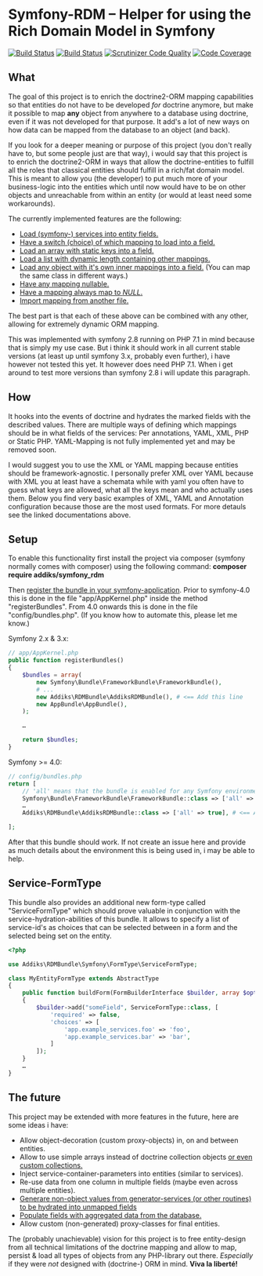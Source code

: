 Symfony-RDM – Helper for using the Rich Domain Model in Symfony
===================================

[![Build Status](https://travis-ci.org/addiks/symfony_rdm.svg?branch=master)](https://travis-ci.org/addiks/symfony_rdm)
[![Build Status](https://scrutinizer-ci.com/g/addiks/symfony_rdm/badges/build.png?b=master)](https://scrutinizer-ci.com/g/addiks/symfony_rdm/build-status/master)
[![Scrutinizer Code Quality](https://scrutinizer-ci.com/g/addiks/symfony_rdm/badges/quality-score.png?b=master)](https://scrutinizer-ci.com/g/addiks/symfony_rdm/?branch=master)
[![Code Coverage](https://scrutinizer-ci.com/g/addiks/symfony_rdm/badges/coverage.png?b=master)](https://scrutinizer-ci.com/g/addiks/symfony_rdm/?branch=master)

## What

The goal of this project is to enrich the doctrine2-ORM mapping capabilities so that entities do not have to be
developed *for* doctrine anymore, but make it possible to map **any** object from anywhere to a database using doctrine,
even if it was not developed for that purpose. It add's a lot of new ways on how data can be mapped from the database to
an object (and back).

If you look for a deeper meaning or purpose of this project (you don't really have to, but some people just are that
way), i would say that this project is to enrich the doctrine2-ORM in ways that allow the doctrine-entities to fulfill
all the roles that classical entities should fulfill in a rich/fat domain model. This is meant to allow you (the
developer) to put much more of your business-logic into the entities which until now would have to be on other objects
and unreachable from within an entity (or would at least need some workarounds).

The currently implemented features are the following:
 - [Load (symfony-) services into entity fields.](Resources/doc/service_mapping.md)
 - [Have a switch (choice) of which mapping to load into a field.](Resources/doc/choice_mapping.md)
 - [Load an array with static keys into a field.](Resources/doc/array_mapping.md)
 - [Load a list with dynamic length containing other mappings.](Resources/doc/list_mapping.md)
 - [Load any object with it's own inner mappings into a field.](Resources/doc/object_mapping.md) (You can map the same class in different ways.)
 - [Have any mapping nullable.](Resources/doc/nullable_mapping.md)
 - [Have a mapping always map to *NULL*.](Resources/doc/null_mapping.md)
 - [Import mapping from another file.](Resources/doc/import_mapping.md)

The best part is that each of these above can be combined with any other, allowing for extremely dynamic ORM mapping.

This was implemented with symfony 2.8 running on PHP 7.1 in mind because that is simply my use case. But i think it
should work in all current stable versions (at least up until symfony 3.x, probably even further), i have however not
tested this yet. It however does need PHP 7.1. When i get around to test more versions than symfony 2.8 i will update
this paragraph.

## How

It hooks into the events of doctrine and hydrates the marked fields with the described values.
There are multiple ways of defining which mappings should be in what fields of the services:
Per annotations, YAML, XML, PHP or Static PHP. YAML-Mapping is not fully implemented yet and may be removed soon.

I would suggest you to use the XML or YAML mapping because entities should be framework-agnostic. I personally prefer
XML over YAML because with XML you at least have a schemata while with yaml you often have to guess what keys are
allowed, what all the keys mean and who actually uses them. Below you find very basic examples of XML, YAML and
Annotation configuration because those are the most used formats. For more detauls see the linked documentations above.

## Setup

To enable this functionality first install the project via composer (symfony normally comes with composer) using the
following command: **composer require addiks/symfony_rdm**

Then [register the bundle in your symfony-application][1].
Prior to symfony-4.0 this is done in the file "app/AppKernel.php" inside the method "registerBundles". From 4.0 onwards
this is done in the file "config/bundles.php". (If you know how to automate this, please let me know.)

[1]: http://symfony.com/doc/current/bundles.html

Symfony 2.x & 3.x:

```php
// app/AppKernel.php
public function registerBundles()
{
    $bundles = array(
        new Symfony\Bundle\FrameworkBundle\FrameworkBundle(),
        # ...
        new Addiks\RDMBundle\AddiksRDMBundle(), # <== Add this line
        new AppBundle\AppBundle(),
    );

    …

    return $bundles;
}
```

Symfony >= 4.0:

```php
// config/bundles.php
return [
    // 'all' means that the bundle is enabled for any Symfony environment
    Symfony\Bundle\FrameworkBundle\FrameworkBundle::class => ['all' => true],
    …
    Addiks\RDMBundle\AddiksRDMBundle::class => ['all' => true], # <== Add this line

];
```

After that this bundle should work. If not create an issue here and provide as much details about the environment this
is being used in, i may be able to help.

## Service-FormType

This bundle also provides an additional new form-type called "ServiceFormType" which should prove valuable in
conjunction with the service-hydration-abilities of this bundle. It allows to specify a list of service-id's as choices
that can be selected between in a form and the selected being set on the entity.

```php
<?php

use Addiks\RDMBundle\Symfony\FormType\ServiceFormType;

class MyEntityFormType extends AbstractType
{
    public function buildForm(FormBuilderInterface $builder, array $options)
    {
        $builder->add("someField", ServiceFormType::class, [
            'required' => false,
            'choices' => [
                'app.example_services.foo' => 'foo',
                'app.example_services.bar' => 'bar',
            ]
        ]);
    }
    …
}
```

## The future

This project may be extended with more features in the future, here are some ideas i have:

- Allow object-decoration (custom proxy-objects) in, on and between entities.
- Allow to use simple arrays instead of doctrine collection objects [or even custom collections.][4]
- Inject service-container-parameters into entities (similar to services).
- Re-use data from one column in multiple fields (maybe even across multiple entities).
- [Generare non-object values from generator-services (or other routines) to be hydrated into unmapped fields][5]
- [Populate fields with aggregated data from the database.][6]
- Allow custom (non-generated) proxy-classes for final entities.

[4]: https://stackoverflow.com/questions/3691943
[5]: https://stackoverflow.com/questions/35414300
[6]: https://stackoverflow.com/questions/26968809

The (probably unachievable) vision for this project is to free entity-design from all technical limitations of the
doctrine mapping and allow to map, persist & load all types of objects from any PHP-library out there.
*Especially* if they were *not* designed with (doctrine-) ORM in mind. **Viva la liberté!**
